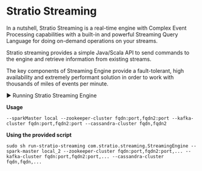 Stratio Streaming
=================

In a nutshell, Stratio Streaming is a real-time engine with Complex Event Processing capabilities with a built-in and powerful Streaming Query Language for doing on-demand operations on your streams.

Stratio streaming provides a simple Java/Scala API to send commands to the engine and retrieve information from existing streams.

The key components of Streaming Engine provide a fault-tolerant, high availability and extremely performant solution in order to work with thousands of miles of events per minute.




:arrow_forward: Running Stratio Streaming Engine


**Usage**

```
--sparkMaster local --zookeeper-cluster fqdn:port,fqdn2:port --kafka-cluster fqdn:port,fqdn2:port --cassandra-cluster fqdn,fqdn2
```


**Using the provided script**

```
sudo sh run-stratio-streaming com.stratio.streaming.StreamingEngine --spark-master local_2 --zookeeper-cluster fqdn:port,fqdn2:port,... --kafka-cluster fqdn:port,fqdn2:port,... --cassandra-cluster fqdn,fqdn,...
```

